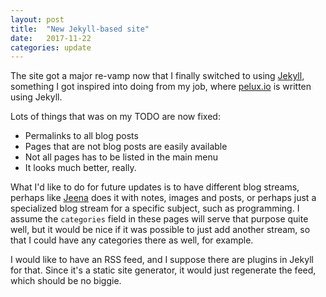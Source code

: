 ```yaml
---
layout: post
title:  "New Jekyll-based site"
date:   2017-11-22
categories: update
---
```


The site got a major re-vamp now that I finally switched to using [Jekyll](https://jekyllrb.com/),
something I got inspired into doing from my job, where [pelux.io](http://pelux.io) is written using
Jekyll.

Lots of things that was on my TODO are now fixed:
* Permalinks to all blog posts
* Pages that are not blog posts are easily available
* Not all pages has to be listed in the main menu
* It looks much better, really.

What I'd like to do for future updates is to have different blog streams, perhaps like
[Jeena](http://jeena.net) does it with notes, images and posts, or perhaps just a specialized blog
stream for a specific subject, such as programming. I assume the ``categories`` field in these pages
will serve that purpose quite well, but it would be nice if it was possible to just add another
stream, so that I could have any categories there as well, for example.

I would like to have an RSS feed, and I suppose there are plugins in Jekyll for that. Since it's a
static site generator, it would just regenerate the feed, which should be no biggie.
